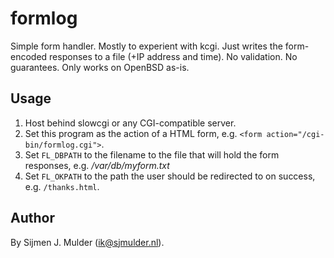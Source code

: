 formlog
=======
Simple form handler. Mostly to experient with kcgi. Just writes the
form-encoded responses to a file (+IP address and time). No validation.
No guarantees. Only works on OpenBSD as-is.

Usage
-----
1. Host behind slowcgi or any CGI-compatible server.
2. Set this program as the action of a HTML form, e.g.
   `<form action="/cgi-bin/formlog.cgi">`.
3. Set `FL_DBPATH` to the filename to the file that will hold the form
   responses, e.g. */var/db/myform.txt*
4. Set `FL_OKPATH` to the path the user should be redirected to on
   success, e.g. `/thanks.html`.

Author
------
By Sijmen J. Mulder (<ik@sjmulder.nl>).
